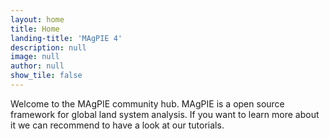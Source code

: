 ```yaml
---
layout: home
title: Home
landing-title: 'MAgPIE 4'
description: null
image: null
author: null
show_tile: false
---
```


Welcome to the MAgPIE community hub. MAgPIE is a open source framework for global land system analysis. If you want to learn more about it we can recommend to have a look at our tutorials. 
